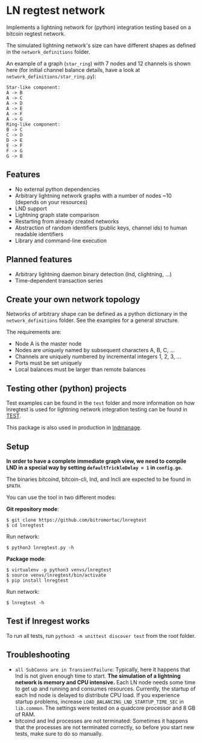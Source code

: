 LN regtest network
==================

Implements a lightning network for (python) integration testing based on a 
bitcoin regtest network.

The simulated lightning network's size can have different shapes as defined
 in the `network_definitions` folder.

An example of a graph (`star_ring`) with 7 nodes and 12 channels is shown 
here (for initial channel balance details, have a look at 
`network_definitions/star_ring.py`):

```
Star-like component:
A -> B
A -> C
A -> D
A -> E
A -> F
A -> G
Ring-like component:
B -> C
C -> D
D -> E
E -> F
F -> G
G -> B
```

Features
----------------
* No external python dependencies
* Arbitrary lightning network graphs with a number of nodes ~10 (depends on 
your resources)
* LND support
* Lightning graph state comparison
* Restarting from already created networks
* Abstraction of random identifiers (public keys, channel ids) to human readable
  identifiers
* Library and command-line execution
  
Planned features
----------------
* Arbitrary lightning daemon binary detection (lnd, clightning, ...)
* Time-dependent transaction series

Create your own network topology
---------------------------
Networks of arbitrary shape can be defined as a python dictionary in the
`network_definitions` folder. See the examples for a general structure.

The requirements are:
* Node A is the master node
* Nodes are uniquely named by subsequent characters A, B, C, ...
* Channels are uniquely numbered by incremental integers 1, 2, 3, ...
* Ports must be set uniquely
* Local balances must be larger than remote balances

Testing other (python) projects
-----------------------------
Test examples can be found in the `test` folder and more information on how
lnregtest is used for lightning network integration testing can be found in 
[TEST](./test/TEST.md).

This package is also used in production in 
[lndmanage](https://github.com/bitromortac/lndmanage).

Setup
-----
**In order to have a complete immediate graph view, we need to compile LND
in a special way by setting `defaultTrickleDelay = 1` in `config.go`.**

The binaries bitcoind, bitcoin-cli, lnd, and lncli are expected to be found in 
`$PATH`.

You can use the tool in two different modes:

**Git repository mode**:
```
$ git clone https://github.com/bitromortac/lnregtest
$ cd lnregtest
```
Run network:
```
$ python3 lnregtest.py -h
```

**Package mode**:
```
$ virtualenv -p python3 venvs/lnregtest
$ source venvs/lnregtest/bin/activate
$ pip install lnregtest
```
Run network:
```
$ lnregtest -h
```

Test if lnregest works
-------------------------
To run all tests, run
`python3 -m unittest discover test` from the root folder.


Troubleshooting
---------------
* `all SubConns are in TransientFailure`:
  Typically, here it happens that lnd is not given enough time to start. **The 
  simulation of a lightning network is memory and CPU intensive.** Each LN
  node needs some time to get up and running and consumes resources.
  Currently, the startup of each lnd node is delayed to distribute CPU load.
  If you experience startup problems, increase `LOAD_BALANCING_LND_STARTUP_TIME_SEC`
   in `lib.common`. The settings were tested on a quadcore processor and 8 GB of RAM.
* bitcoind and lnd processes are not terminated:
  Sometimes it happens that the processes are not terminated correctly, so
  before you start new tests, make sure to do so manually.
